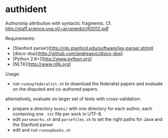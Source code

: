 authident
=========

Authorship attribution with syntactic fragments.
Cf. http://staff.science.uva.nl/~acranenb/clfl2012.pdf

Requirements:

- [Stanford parser](http://nlp.stanford.edu/software/lex-parser.shtml]
- [disco-dop](http://github.com/andreasvc/disco-dop]
- [Python 2.6+](http://www.python.org]
- [NLTK](http://www.nltk.org]

Usage:

- run `runexpfederalist.sh` to download the federalist papers and evaluate on the disputed and co-authored papers.

alternatively, evaluate on larger set of texts with cross-validation:

- prepare a directory `books/` with one directory for each author, each containing one `.txt` file per work in UTF-8.
- edit `parseworks.sh` and `parsefiles.sh` to set the right paths for Java and the Stanford parser
- edit and run `runexpbooks.sh`

